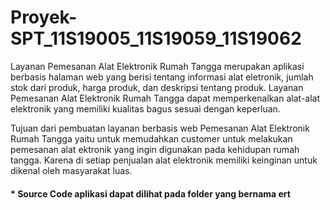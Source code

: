 # Proyek-SPT_11S19005_11S19059_11S19062

Layanan Pemesanan Alat Elektronik Rumah Tangga merupakan aplikasi berbasis halaman web yang berisi tentang informasi alat eletronik, jumlah stok dari produk, harga produk, dan deskripsi tentang produk.  Layanan Pemesanan Alat Elektronik Rumah Tangga dapat memperkenalkan alat-alat elektronik yang memiliki kualitas bagus sesuai dengan keperluan.

Tujuan dari pembuatan layanan berbasis web Pemesanan Alat Elektronik Rumah Tangga yaitu untuk memudahkan customer untuk melakukan pemesanan alat ektronik yang ingin digunakan pada kehidupan rumah tangga. Karena di setiap penjualan alat elektronik memiliki keinginan untuk dikenal oleh masyarakat luas.




#### * Source Code aplikasi dapat dilihat pada folder yang bernama ert
